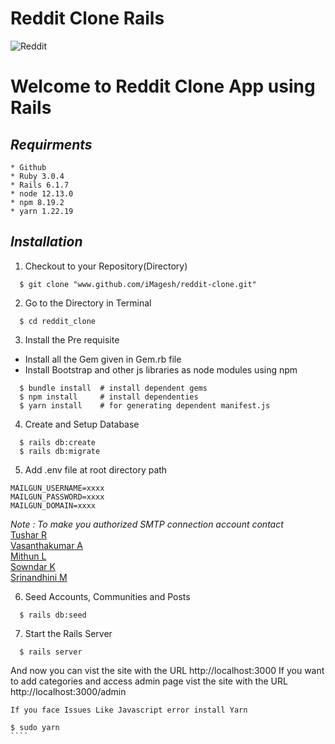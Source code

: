 # Reddit Clone Rails
![Reddit](https://play-lh.googleusercontent.com/MDRjKWEIHO9cGiWt-tlvOGpAP3x14_89jwAT-nQTS6Fra-gxfakizwJ3NHBTClNGYK4)
<br />
<h1> Welcome to Reddit Clone App using Rails </h1>

## _Requirments_
```
* Github
* Ruby 3.0.4
* Rails 6.1.7
* node 12.13.0
* npm 8.19.2
* yarn 1.22.19
```

## _Installation_
1. Checkout to your Repository(Directory)
```
  $ git clone "www.github.com/iMagesh/reddit-clone.git"
```
2. Go to the Directory in Terminal
```
  $ cd reddit_clone
```
3. Install the Pre requisite
  - Install all the Gem given in Gem.rb file
  - Install Bootstrap and other js libraries as node modules using npm
```
  $ bundle install  # install dependent gems
  $ npm install     # install dependenties
  $ yarn install    # for generating dependent manifest.js
```
4. Create and Setup Database
```
  $ rails db:create
  $ rails db:migrate
```
5. Add .env file at root directory path  
```
MAILGUN_USERNAME=xxxx
MAILGUN_PASSWORD=xxxx
MAILGUN_DOMAIN=xxxx
```
*Note : To make you authorized SMTP connection account contact*  
  [Tushar R](https://github.com/tusharravindran)  
  [Vasanthakumar A](https://github.com/vasanthakumar-a)  
  [Mithun L](https://github.com/mithun30052001)  
  [Sowndar K](https://github.com/ksowndar)  
  [Srinandhini M](https://github.com/srinandhiniM)  
    
6. Seed Accounts, Communities and Posts
```
  $ rails db:seed
```
7. Start the Rails Server
```
  $ rails server
```
And now you can vist the site with the URL http://localhost:3000
If you want to add categories and access admin page vist the site with the URL http://localhost:3000/admin
`````
If you face Issues Like Javascript error install Yarn 

$ sudo yarn
````
